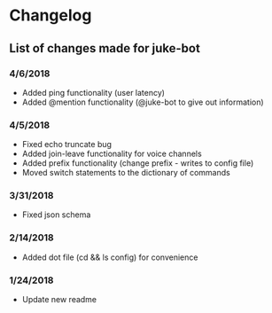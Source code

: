 # Changelog
## List of changes made for juke-bot

### 4/6/2018
- Added ping functionality (user latency)
- Added @mention functionality (@juke-bot to give out information)

### 4/5/2018
- Fixed echo truncate bug
- Added join-leave functionality for voice channels
- Added prefix functionality (change prefix - writes to config file)
- Moved switch statements to the dictionary of commands

### 3/31/2018
- Fixed json schema

### 2/14/2018
- Added dot file (cd && ls config) for convenience

### 1/24/2018
- Update new readme